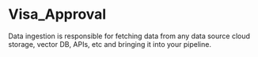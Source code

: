 # Visa_Approval

Data ingestion is responsible for fetching data from any data source cloud storage, vector DB, APIs, etc and bringing it into your pipeline.